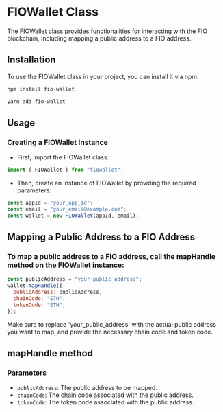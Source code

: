 # FIOWallet Class

The FIOWallet class provides functionalities for interacting with the FIO blockchain, including mapping a public address to a FIO address.

## Installation

To use the FIOWallet class in your project, you can install it via npm:

```bash
npm install fio-wallet

yarn add fio-wallet
```

## Usage

### Creating a FIOWallet Instance

- First, import the FIOWallet class:

```js
import { FIOWallet } from "fiowallet";
```

- Then, create an instance of FIOWallet by providing the required parameters:

```js
const appId = "your_app_id";
const email = "your_email@example.com";
const wallet = new FIOWallet(appId, email);
```

## Mapping a Public Address to a FIO Address

### To map a public address to a FIO address, call the mapHandle method on the FIOWallet instance:

```js
const publicAddress = "your_public_address";
wallet.mapHandle({
  publicAddress: publicAddress,
  chainCode: "ETH",
  tokenCode: "ETH",
});
```

Make sure to replace 'your_public_address' with the actual public address you want to map, and provide the necessary chain code and token code.

## mapHandle method

### Parameters

- `publicAddress`: The public address to be mapped.
- `chainCode`: The chain code associated with the public address.
- `tokenCode`: The token code associated with the public address.
